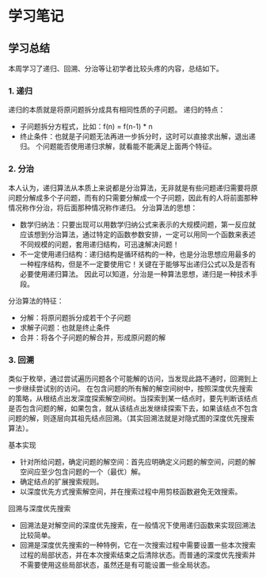 学习笔记
===============

## 学习总结 
本周学习了递归、回溯、分治等让初学者比较头疼的内容，总结如下。

### 1. 递归
递归的本质就是将原问题拆分成具有相同性质的子问题。
递归的特点：
- 子问题拆分方程式，比如：f(n) = f(n-1) * n
- 终止条件：也就是子问题无法再进一步拆分时，这时可以直接求出解，退出递归。
个问题能否使用递归求解，就看能不能满足上面两个特征。

### 2. 分治
本人认为，递归算法从本质上来说都是分治算法，无非就是有些问题递归需要将原问题分解成多个子问题，而有的只需要分解成一个子问题，因此有的人将前面那种情况称作分治，将后面那种情况称作递归。
分治算法的思想：
- 数学归纳法：只要出现可以用数学归纳公式来表示的大规模问题，第一反应就应该想到分治算法，通过特定的函数参数安排，一定可以用同一个函数来表述不同规模的问题，套用递归结构，可迅速解决问题！
- 不一定使用递归结构：递归结构是循环结构的一种，也是分治思想应用最多的一种程序结构，但是不一定要使用它！关键在于能够写出递归公式以及是否有必要使用递归算法。
因此可以知道，分治是一种算法思想，递归是一种技术手段。

分治算法的特征：
- 分解：将原问题拆分成若干个子问题
- 求解子问题：也就是终止条件
- 合并：将各个子问题的解合并，形成原问题的解

### 3. 回溯
类似于枚举，通过尝试遍历问题各个可能解的访问，当发现此路不通时，回溯到上一步继续尝试别的访问。
在包含问题的所有解的解空间树中，按照深度优先搜索的策略，从根结点出发深度探索解空间树。当探索到某一结点时，要先判断该结点是否包含问题的解，如果包含，就从该结点出发继续探索下去，如果该结点不包含问题的解，则逐层向其祖先结点回溯。（其实回溯法就是对隐式图的深度优先搜索算法）。

基本实现
- 针对所给问题，确定问题的解空间：首先应明确定义问题的解空间，问题的解空间应至少包含问题的一个（最优）解。
- 确定结点的扩展搜索规则。
- 以深度优先方式搜索解空间，并在搜索过程中用剪枝函数避免无效搜索。

回溯与深度优先搜索
- 回溯法是对解空间的深度优先搜索，在一般情况下使用递归函数来实现回溯法比较简单。
- 回溯是深度优先搜索的一种特例，它在一次搜索过程中需要设置一些本次搜索过程的局部状态，并在本次搜索结束之后清除状态。而普通的深度优先搜索并不需要使用这些局部状态，虽然还是有可能设置一些全局状态。